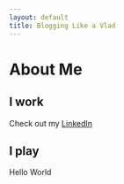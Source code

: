 ```yaml
---
layout: default
title: Blogging Like a Vlad
---
```

# About Me
## I work
Check out my [LinkedIn](https://www.linkedin.com/in/vlad-nestorov/)
## I play

Hello World
